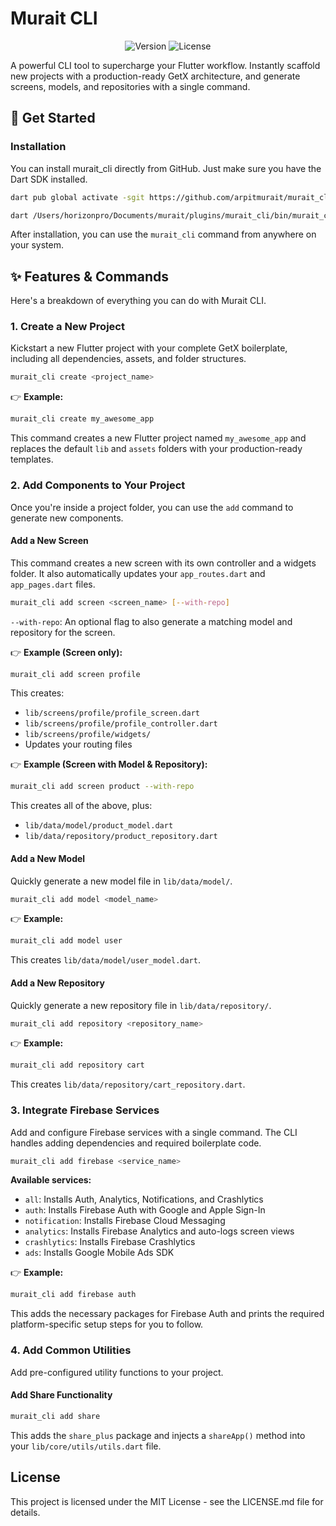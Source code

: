 # Murait CLI

<p align="center">
  <img src="https://img.shields.io/badge/version-1.0.0-blue.svg" alt="Version">
  <img src="https://img.shields.io/badge/license-MIT-green.svg" alt="License">
</p>

A powerful CLI tool to supercharge your Flutter workflow. Instantly scaffold new projects with a production-ready GetX architecture, and generate screens, models, and repositories with a single command.

## 🚀 Get Started

### Installation

You can install murait_cli directly from GitHub. Just make sure you have the Dart SDK installed.

```bash
dart pub global activate -sgit https://github.com/arpitmurait/murait_cli.git

dart /Users/horizonpro/Documents/murait/plugins/murait_cli/bin/murait_cli.dart create app

```

After installation, you can use the `murait_cli` command from anywhere on your system.

## ✨ Features & Commands

Here's a breakdown of everything you can do with Murait CLI.

### 1. Create a New Project

Kickstart a new Flutter project with your complete GetX boilerplate, including all dependencies, assets, and folder structures.

```bash
murait_cli create <project_name>
```

👉 **Example:**

```bash
murait_cli create my_awesome_app
```

This command creates a new Flutter project named `my_awesome_app` and replaces the default `lib` and `assets` folders with your production-ready templates.

### 2. Add Components to Your Project

Once you're inside a project folder, you can use the `add` command to generate new components.

#### Add a New Screen

This command creates a new screen with its own controller and a widgets folder. It also automatically updates your `app_routes.dart` and `app_pages.dart` files.

```bash
murait_cli add screen <screen_name> [--with-repo]
```

`--with-repo`: An optional flag to also generate a matching model and repository for the screen.

👉 **Example (Screen only):**

```bash
murait_cli add screen profile
```

This creates:
- `lib/screens/profile/profile_screen.dart`
- `lib/screens/profile/profile_controller.dart`
- `lib/screens/profile/widgets/`
- Updates your routing files

👉 **Example (Screen with Model & Repository):**

```bash
murait_cli add screen product --with-repo
```

This creates all of the above, plus:
- `lib/data/model/product_model.dart`
- `lib/data/repository/product_repository.dart`

#### Add a New Model

Quickly generate a new model file in `lib/data/model/`.

```bash
murait_cli add model <model_name>
```

👉 **Example:**

```bash
murait_cli add model user
```

This creates `lib/data/model/user_model.dart`.

#### Add a New Repository

Quickly generate a new repository file in `lib/data/repository/`.

```bash
murait_cli add repository <repository_name>
```

👉 **Example:**

```bash
murait_cli add repository cart
```

This creates `lib/data/repository/cart_repository.dart`.

### 3. Integrate Firebase Services

Add and configure Firebase services with a single command. The CLI handles adding dependencies and required boilerplate code.

```bash
murait_cli add firebase <service_name>
```

**Available services:**
- `all`: Installs Auth, Analytics, Notifications, and Crashlytics
- `auth`: Installs Firebase Auth with Google and Apple Sign-In
- `notification`: Installs Firebase Cloud Messaging
- `analytics`: Installs Firebase Analytics and auto-logs screen views
- `crashlytics`: Installs Firebase Crashlytics
- `ads`: Installs Google Mobile Ads SDK

👉 **Example:**

```bash
murait_cli add firebase auth
```

This adds the necessary packages for Firebase Auth and prints the required platform-specific setup steps for you to follow.

### 4. Add Common Utilities

Add pre-configured utility functions to your project.

#### Add Share Functionality

```bash
murait_cli add share
```

This adds the `share_plus` package and injects a `shareApp()` method into your `lib/core/utils/utils.dart` file.

## License

This project is licensed under the MIT License - see the LICENSE.md file for details.